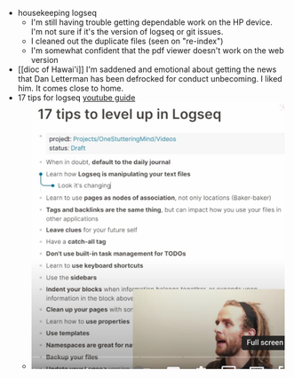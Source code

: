 - housekeeping logseq
	- I'm still having trouble getting dependable work on the HP device. I'm not sure if it's the version of logseq or git issues.
	- I cleaned out the duplicate files (seen on "re-index")
	- I'm somewhat confident that the pdf viewer doesn't work on the web version
- [[dioc of Hawai'i]] I'm saddened and emotional about getting the news that Dan Letterman has been defrocked for conduct unbecoming. I liked him. It comes close to home.
- 17 tips for logseq [youtube guide](https://youtu.be/Fnxq3iITAJk)
	- ![17-logseq-tips.png](../assets/17-logseq-tips_1666883289047_0.png)